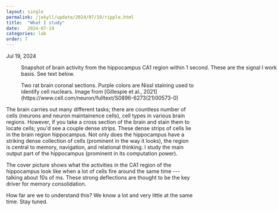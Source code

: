 ```yaml
---
layout: single
permalink: /jekyll/update/2024/07/19/ripple.html
title:  "What I study"
date:   2024-07-19
categories: lab
order: 7
---
```

Jul 19, 2024

<figure style="width: 800px" class="align-center">
  <img src="{{ site.url }}{{ site.baseurl }}/assets/images/ripple.jpeg" alt="">
  <figcaption> Snapshot of brain activity from the hippocampus CA1 region within 1 second. These are the signal I work with on a daily basis. See text below. </figcaption>
</figure> 


<figure style="width: 500px" class="align-left">
  <img src="{{ site.url }}{{ site.baseurl }}/assets/images/brain.jpg" alt="">
  <figcaption> Two rat brain coronal sections. Purple colors are Nissl staining used to identify cell nuclears. Image from [Gillespie et al., 2021](https://www.cell.com/neuron/fulltext/S0896-6273(21)00573-0)</figcaption>
</figure> 

The brain carries out many different tasks; there are countless number of cells (neurons and neuron maintainence cells), cell types in various brain regions. However, if you take a cross section of the brain and stain them to locate cells; you'd see a couple dense strips. These dense strips of cells lie in the brain region hippocampus. Not only does the hippocampus have a striking dense collection of cells (prominent in the way it looks), the region is central to memory, navigation, and relational thinking. I study the main output part of the hippocampus (prominent in its computation power).

The cover picture shows what the activities in the CA1 region of the hippocampus look like when a lot of cells fire around the same time --- talking about 10s of ms. These strong deflections are thought to be the key driver for memory consolidation.

How far are we to understand this? We know a lot and very little at the same time. Stay tuned.

